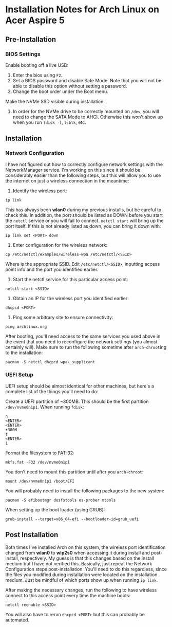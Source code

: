 # Installation Notes for Arch Linux on Acer Aspire 5

## Pre-Installation

### BIOS Settings 

Enable booting off a live USB:
1. Enter the bios using `F2`.
1. Set a BIOS password and disable Safe Mode. Note that you will not be able to disable this option without setting a password.
1. Change the boot order under the Boot menu.

Make the NVMe SSD visible during installation:
1. In order for the NVMe drive to be correctly mounted on `/dev`, you will need to change the SATA Mode to AHCI. Otherwise this
won't show up when you run `fdisk -l`, `lsblk`, etc.

## Installation

### Network Configuration

I have not figured out how to correctly configure network settings with the NetworkManager service. I'm working on this since
it should be considerably easier than the following steps, but this will allow you to use the internet on just a wireless connection in the meantime:
1. Identify the wireless port:
```
ip link
```
This has always been __wlan0__ during my previous installs, but be careful to check this. In addition, the port should
be listed as DOWN before you start the `netctl` service or you will fail to connect. `netctl start` will bring up the port
itself. If this is not already listed as down, you can bring it down with:
```
ip link set <PORT> down
```
1. Enter configuration for the wireless network:
```
cp /etc/netctl/examples/wireless-wpa /etc/netctl/<SSID>
```
Where <SSID> is the appropriate SSID. Edit `/etc/netctl/<SSID>`, inputting access point info and the port you identified earlier.
1. Start the netctl service for this particular access point:
```
netctl start <SSID>
```
1. Obtain an IP for the wireless port you identified earlier:
```
dhcpcd <PORT>
```
1. Ping some arbitrary site to ensure connectivity:
```
ping archlinux.org
```

After booting, you'll need access to the same services you used above in the event that you need to reconfigure the network
settings (you almost certainly will). Make sure to run the following sometime after `arch-chroot`ing to the installation:
```
pacman -S netctl dhcpcd wpa\_supplicant
```

### UEFI Setup

UEFI setup should be almost identical for other machines, but here's a complete list of the things you'll need to do:

Create a UEFI partition of ~300MB. This should be the first partition `/dev/nvme0n1p1`. When running `fdisk`:
```
n
<ENTER>
<ENTER>
+300M
t
<ENTER>
1
```

Format the filesystem to FAT-32:
```
mkfs.fat -F32 /dev/nvme0n1p1
```

You don't need to mount this partition until after you `arch-chroot`:
```
mount /dev/nvme0n1p1 /boot/EFI
```

You will probably need to install the following packages to the new system:
```
pacman -S efibootmgr dosfstools os-prober mtools
```

When setting up the boot loader (using GRUB):
```
grub-install --target=x86_64-efi --bootloader-id=grub_uefi
```

## Post Installation

Both times I've installed Arch on this system, the wireless port identification changed from __wlan0__ to __wlp2s0__ when
accessing it during install and post-install, respectively. My guess is that this changes based on the install medium but
I have not verified this. Basically, just repeat the Network Configuration steps post-installation. You'll need to do this
regardless, since the files you modified during installation were located on the installation medium. Just be mindful of
which ports show up when running `ip link`.

After making the necessary changes, run the following to have wireless connect to this access point every time the machine
boots:
```
netctl reenable <SSID>
```

You will also have to rerun `dhcpcd <PORT>` but this can probably be automated.
